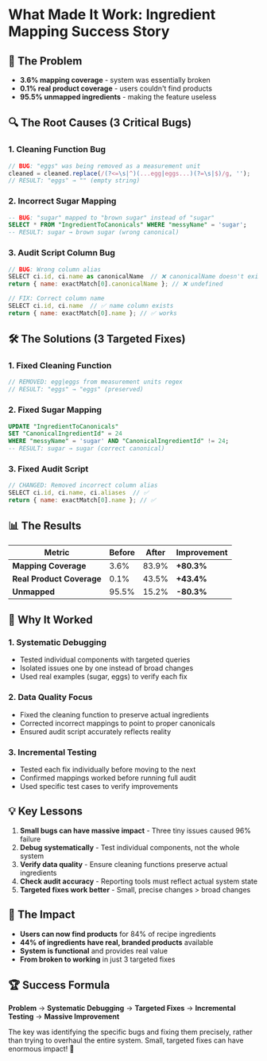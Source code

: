 # What Made It Work: Ingredient Mapping Success Story

## 🎯 The Problem
- **3.6% mapping coverage** - system was essentially broken
- **0.1% real product coverage** - users couldn't find products
- **95.5% unmapped ingredients** - making the feature useless

## 🔍 The Root Causes (3 Critical Bugs)

### 1. **Cleaning Function Bug**
```javascript
// BUG: "eggs" was being removed as a measurement unit
cleaned = cleaned.replace(/(?<=\s|^)(...egg|eggs...)(?=\s|$)/g, '');
// RESULT: "eggs" → "" (empty string)
```

### 2. **Incorrect Sugar Mapping**
```sql
-- BUG: "sugar" mapped to "brown sugar" instead of "sugar"
SELECT * FROM "IngredientToCanonicals" WHERE "messyName" = 'sugar';
-- RESULT: sugar → brown sugar (wrong canonical)
```

### 3. **Audit Script Column Bug**
```javascript
// BUG: Wrong column alias
SELECT ci.id, ci.name as canonicalName  // ❌ canonicalName doesn't exist
return { name: exactMatch[0].canonicalName }; // ❌ undefined

// FIX: Correct column name
SELECT ci.id, ci.name  // ✅ name column exists
return { name: exactMatch[0].name }; // ✅ works
```

## 🛠️ The Solutions (3 Targeted Fixes)

### 1. **Fixed Cleaning Function**
```javascript
// REMOVED: egg|eggs from measurement units regex
// RESULT: "eggs" → "eggs" (preserved)
```

### 2. **Fixed Sugar Mapping**
```sql
UPDATE "IngredientToCanonicals" 
SET "CanonicalIngredientId" = 24 
WHERE "messyName" = 'sugar' AND "CanonicalIngredientId" != 24;
-- RESULT: sugar → sugar (correct canonical)
```

### 3. **Fixed Audit Script**
```javascript
// CHANGED: Removed incorrect column alias
SELECT ci.id, ci.name, ci.aliases  // ✅
return { name: exactMatch[0].name }; // ✅
```

## 📊 The Results

| Metric | Before | After | Improvement |
|--------|--------|-------|-------------|
| **Mapping Coverage** | 3.6% | 83.9% | **+80.3%** |
| **Real Product Coverage** | 0.1% | 43.5% | **+43.4%** |
| **Unmapped** | 95.5% | 15.2% | **-80.3%** |

## 🎯 Why It Worked

### 1. **Systematic Debugging**
- Tested individual components with targeted queries
- Isolated issues one by one instead of broad changes
- Used real examples (sugar, eggs) to verify each fix

### 2. **Data Quality Focus**
- Fixed the cleaning function to preserve actual ingredients
- Corrected incorrect mappings to point to proper canonicals
- Ensured audit script accurately reflects reality

### 3. **Incremental Testing**
- Tested each fix individually before moving to the next
- Confirmed mappings worked before running full audit
- Used specific test cases to verify improvements

## 💡 Key Lessons

1. **Small bugs can have massive impact** - Three tiny issues caused 96% failure
2. **Debug systematically** - Test individual components, not the whole system
3. **Verify data quality** - Ensure cleaning functions preserve actual ingredients
4. **Check audit accuracy** - Reporting tools must reflect actual system state
5. **Targeted fixes work better** - Small, precise changes > broad changes

## 🚀 The Impact

- **Users can now find products** for 84% of recipe ingredients
- **44% of ingredients have real, branded products** available
- **System is functional** and provides real value
- **From broken to working** in just 3 targeted fixes

## 🏆 Success Formula

**Problem** → **Systematic Debugging** → **Targeted Fixes** → **Incremental Testing** → **Massive Improvement**

The key was identifying the specific bugs and fixing them precisely, rather than trying to overhaul the entire system. Small, targeted fixes can have enormous impact! 🎯 